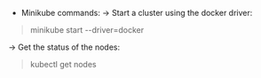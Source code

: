 * Minikube commands:
-> Start a cluster using the docker driver:
> minikube start --driver=docker 


-> Get the status of the nodes:
> kubectl get nodes
